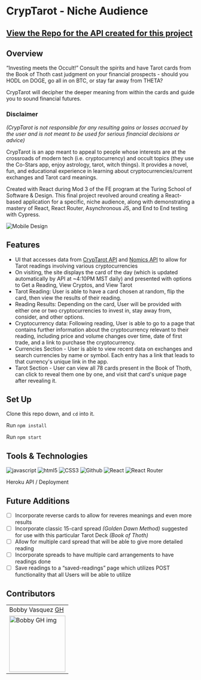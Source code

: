 # CrypTarot - Niche Audience

## [View the Repo for the API created for this project](https://github.com/hoomberto/cryptarot-api)

## Overview

“Investing meets the Occult!”
Consult the spirits and have Tarot cards from the Book of Thoth cast judgment on your financial prospects - should you HODL on DOGE, go all in on BTC, or stay far away from THETA? 

CrypTarot will decipher the deeper meaning from within the cards and guide you to sound financial futures. 

### Disclaimer
*(CrypTarot is not responsible for any resulting gains or losses accrued by the user and is not meant to be used for serious financial decisions or advice)*

CrypTarot is an app meant to appeal to people whose interests are at the crossroads of modern tech (i.e. cryptocurrency) and occult topics (they use the Co-Stars app, enjoy astrology, tarot, witch things). It provides a novel, fun, and educational experience in learning about cryptocurrencies/current exchanges and Tarot card meanings.  

Created with React during Mod 3 of the FE program at the Turing School of Software & Design. This final project revolved around creating a React-based application for a specific, niche audience, along with demonstrating a mastery of React, React Router, Asynchronous JS, and End to End testing with Cypress. 

![Mobile Design](./src/assets/images/readme/mobile1.png)

## Features

- UI that accesses data from [CrypTarot API](https://github.com/hoomberto/cryptarot-api) and [Nomics API](https://nomics.com/docs/) to allow for Tarot readings involving various cryptocurrencies
- On visiting, the site displays the card of the day (which is updated automatically by API at ~4:10PM MST daily) and presented with options to Get a Reading, View Cryptos, and View Tarot
- Tarot Reading: User is able to have a card chosen at random, flip the card, then view the results of their reading. 
- Reading Results: Depending on the card, User will be provided with either one or two cryptocurrencies to invest in, stay away from, consider, and other options. 
- Cryptocurrency data: Following reading, User is able to go to a page that contains further information about the cryptocurrency relevant to their reading, including price and volume changes over time, date of first trade, and a link to purchase the cryptocurrency. 
- Currencies Section - User is able to view recent data on exchanges and search currencies by name or symbol. Each entry has a link that leads to that currency's unique link in the app.
- Tarot Section - User can view all 78 cards present in the Book of Thoth, can click to reveal them one by one, and visit that card's unique page after revealing it. 

## Set Up

Clone this repo down, and `cd` into it.

Run `npm install`

Run `npm start`

## Tools & Technologies
<p align="left">
  <img src="https://img.shields.io/badge/javascript%20-%23323330.svg?&style=for-the-badge&logo=javascript&logoColor=%23F7DF1E" alt="javascript" />
  <img src="https://img.shields.io/badge/html5%20-%23E34F26.svg?&style=for-the-badge&logo=html5&logoColor=white" alt="html5"/>
  <img src="https://img.shields.io/badge/css3%20-%231572B6.svg?&style=for-the-badge&logo=css3&logoColor=white" alt="CSS3"/>
  <img src="https://img.shields.io/badge/GitHub-100000?style=for-the-badge&logo=github&logoColor=white" alt="Github" />
  <img src="https://img.shields.io/badge/-ReactJs-61DAFB?logo=react" alt="React" />
  <img src="https://img.shields.io/badge/-React%20Router-CA4245?logo=react-router" alt="React Router" />
  <p>Heroku API / Deployment</p>
  
</p>

## Future Additions
- [ ] Incorporate reverse cards to allow for reveres meanings and even more results
- [ ] Incorporate classic 15-card spread *(Golden Dawn Method)* suggested for use with this particular Tarot Deck *(Book of Thoth)*
- [ ] Allow for multiple card spread that will be able to give more detailed reading 
- [ ] Incorporate spreads to have multiple card arrangements to have readings done 
- [ ] Save readings to a “saved-readings” page which utilizes POST functionality that all Users will be able to utilize

## Contributors
<table>
     <tr>
        <td> Bobby Vasquez <a href="https://github.com/hoomberto">GH</td>
    </tr>
    </tr>
    <td><img src="https://avatars.githubusercontent.com/u/78388491?v=4" alt="Bobby GH img"
 width="150" height="auto" /></td>
</table>



